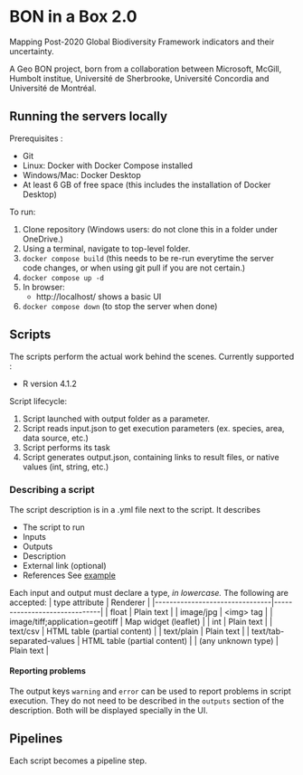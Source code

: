 # BON in a Box 2.0

Mapping Post-2020 Global Biodiversity Framework indicators and their uncertainty.

A Geo BON project, born from a collaboration between Microsoft, McGill, Humbolt institue, Université de Sherbrooke, Université Concordia and Université de Montréal.

## Running the servers locally
Prerequisites : 
 - Git
 - Linux: Docker with Docker Compose installed
 - Windows/Mac: Docker Desktop
 - At least 6 GB of free space (this includes the installation of Docker Desktop)

To run:
1. Clone repository (Windows users: do not clone this in a folder under OneDrive.)
2. Using a terminal, navigate to top-level folder.
3. `docker compose build` (this needs to be re-run everytime the server code changes, or when using git pull if you are not certain.)
4. `docker compose up -d`
5. In browser:
    - http://localhost/ shows a basic UI
6. `docker compose down` (to stop the server when done)

## Scripts
The scripts perform the actual work behind the scenes.
Currently supported : 
 - R version 4.1.2

Script lifecycle:
1. Script launched with output folder as a parameter.
2. Script reads input.json to get execution parameters (ex. species, area, data source, etc.)
3. Script performs its task
4. Script generates output.json, containing links to result files, or native values (int, string, etc.)

### Describing a script
The script description is in a .yml file next to the script. It describes
- The script to run
- Inputs
- Outputs
- Description
- External link (optional)
- References
See [example](/scripts/HelloWorld.yml)

Each input and output must declare a type, *in lowercase.* The following are accepted:
| type attribute                 | Renderer                     |
|--------------------------------|------------------------------|
| float                          | Plain text                   |
| image/jpg                      | \<img> tag                   |
| image/tiff;application=geotiff | Map widget (leaflet)         |
| int                            | Plain text                   |
| text/csv                       | HTML table (partial content) |
| text/plain                     | Plain text                   |
| text/tab-separated-values      | HTML table (partial content) |
| (any unknown type)             | Plain text                   |

#### Reporting problems
The output keys `warning` and `error` can be used to report problems in script execution. They do not need to be described in the `outputs` section of the description. Both will be displayed specially in the UI.

## Pipelines
Each script becomes a pipeline step.
